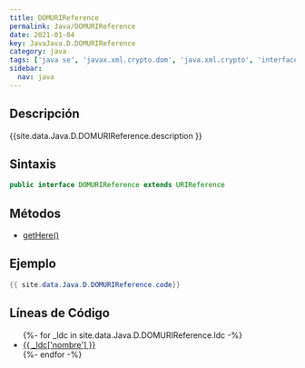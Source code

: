 ```yaml
---
title: DOMURIReference
permalink: Java/DOMURIReference
date: 2021-01-04
key: JavaJava.D.DOMURIReference
category: java
tags: ['java se', 'javax.xml.crypto.dom', 'java.xml.crypto', 'interface java', 'Java 1.6']
sidebar: 
  nav: java
---
```


## Descripción
{{site.data.Java.D.DOMURIReference.description }}

## Sintaxis
~~~java
public interface DOMURIReference extends URIReference
~~~

## Métodos
* [getHere()](/Java/DOMURIReference/getHere)

## Ejemplo
~~~java
{{ site.data.Java.D.DOMURIReference.code}}
~~~

## Líneas de Código
<ul>
{%- for _ldc in site.data.Java.D.DOMURIReference.ldc -%}
   <li>
       <a href="{{_ldc['url'] }}">{{ _ldc['nombre'] }}</a>
   </li>
{%- endfor -%}
</ul>
